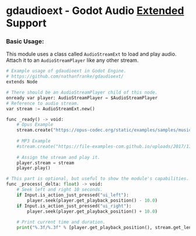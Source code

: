 # gdaudioext - Godot Audio [Extended](https://en.wikipedia.org/wiki/Libavcodec#Implemented_audio_codecs) Support

### Basic Usage:

This module uses a class called `AudioStreamExt` to load and play audio. Attach it to an `AudioStreamPlayer` like any other stream.

```py
# Example usage of gdaudioext in Godot Engine.
# https://github.com/nathanfranke/gdaudioext/
extends Node

# There should be an AudioStreamPlayer child of this node.
onready var player: AudioStreamPlayer = $AudioStreamPlayer
# Reference to audio stream.
var stream := AudioStreamExt.new()

func _ready() -> void:
	# Opus Example
	stream.create("https://opus-codec.org/static/examples/samples/music_orig.wav")
	
	# MP3 Example
	#stream.create("https://file-examples-com.github.io/uploads/2017/11/file_example_MP3_5MG.mp3")
	
	# Assign the stream and play it.
	player.stream = stream
	player.play()

# This part is optional, but useful to show the module's capabilities.
func _process(_delta: float) -> void:
	# Seek left and right 10 seconds.
	if Input.is_action_just_pressed("ui_left"):
		player.seek(player.get_playback_position() - 10.0)
	if Input.is_action_just_pressed("ui_right"):
		player.seek(player.get_playback_position() + 10.0)
	
	# Print current time and duration.
	print("%.3f/%.3f" % [player.get_playback_position(), stream.get_length()])

```

